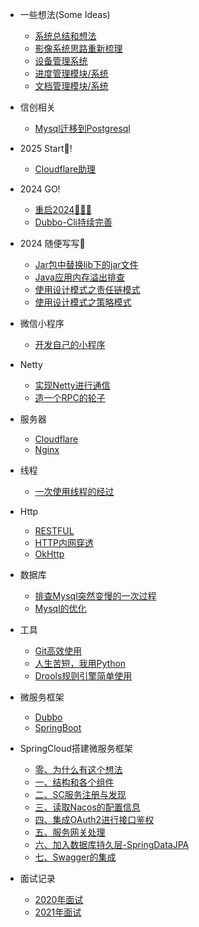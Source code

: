 - 一些想法(Some Ideas)

  - [系统总结和想法](ideas/bjdms.md)
  - [影像系统思路重新梳理](ideas/edoc01.md)
  - [设备管理系统](ideas/equip_system.md)
  - [进度管理模块/系统](ideas/schedule.md)
  - [文档管理模块/系统](ideas/document.md)

- 信创相关

  - [Mysql迁移到Postgresql](2024/mysql_to_pgsql.md)

- 2025 Start💪!

  - [Cloudflare助理](2025/cloudflare_help.md)

- 2024 GO!
  
  - [重启2024🥇🥇🥇](2024/again_1.md)
  - [Dubbo-Cli持续完善](2024/again_2.md)
  
- 2024 随便写写🎈 

  - [Jar包中替换lib下的jar文件](2024/jar_repat.md)
  - [Java应用内存溢出排查](2024/oom_1.md)
  - [使用设计模式之责任链模式](2024/chain.md)
  - [使用设计模式之策略模式](2024/strategy.md)

- 微信小程序

    - [开发自己的小程序](miniprogram/create-myself's-wechatminiprogram.md)

- Netty

    - [实现Netty进行通信](netty/use-java-create-netty-communication.md)
    - [造一个RPC的轮子](netty/netty-rpc.md)

- 服务器

    - [Cloudflare](network/cloudflare.md)
    - [Nginx](network/nginx.md)

- 线程

    - [一次使用线程的经过](thread/easy-use-java's-thread.md)

- Http

    - [RESTFUL](java/restful.md)
    - [HTTP内网穿透](network/nat.md)
    - [OkHttp](java/okhttp.md)

- 数据库

    - [排查Mysql突然变慢的一次过程](db/mysql-cpu-hight.md)
    - [Mysql的优化](db/mysql_20200311.md)

- 工具

    - [Git高效使用](git/gituse.md)
    - [人生苦短，我用Python](python/the-first-python.md)
    - [Drools规则引擎简单使用](drools/use-drools-note.md)

- 微服务框架

    - [Dubbo](microservice/dubbo.md)
    - [SpringBoot](microservice/springboot.md)
  
- SpringCloud搭建微服务框架

    - [零、为什么有这个想法](squid/preface.md)
    - [一、结构和各个组件](squid/squid-1-project.md)
    - [二、SC服务注册与发现](squid/squid-2.1-sc-server.md)
    - [三、读取Nacos的配置信息](squid/squid-2.2-sc-config.md)
    - [四、集成OAuth2进行接口鉴权](squid/squid-3-oauth.md)
    - [五、服务网关处理](squid/squid-4-gateway.md)
    - [六、加入数据库持久层-SpringDataJPA](squid/squid-5.1-jpa.md)
    - [七、Swagger的集成](squid/squid-7-swagger.md)

- 面试记录

    - [2020年面试](interview/interview2020.md)
    - [2021年面试](interview/interview2021.md)
